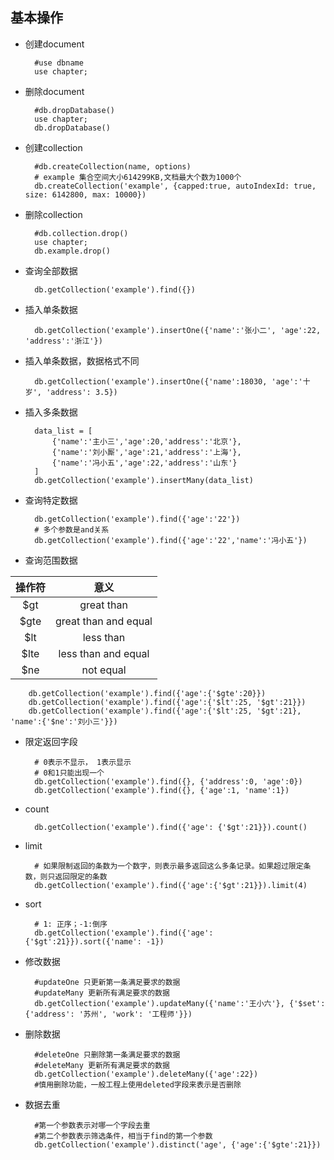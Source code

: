 
## 基本操作

- 创建document

        #use dbname
        use chapter;

- 删除document

        #db.dropDatabase()
        use chapter;
        db.dropDatabase()

- 创建collection

        #db.createCollection(name, options)
        # example 集合空间大小614299KB,文档最大个数为1000个
        db.createCollection('example', {capped:true, autoIndexId: true, size: 6142800, max: 10000})

- 删除collection

        #db.collection.drop()
        use chapter;
        db.example.drop()

- 查询全部数据

        db.getCollection('example').find({})

- 插入单条数据

        db.getCollection('example').insertOne({'name':'张小二', 'age':22, 'address':'浙江'})

- 插入单条数据，数据格式不同

        db.getCollection('example').insertOne({'name':18030, 'age':'十岁', 'address': 3.5})

- 插入多条数据

        data_list = [
            {'name':'主小三','age':20,'address':'北京'},
            {'name':'刘小厮','age':21,'address':'上海'},
            {'name':'冯小五','age':22,'address':'山东'}
        ]
        db.getCollection('example').insertMany(data_list)

- 查询特定数据

        db.getCollection('example').find({'age':'22'})
        # 多个参数是and关系
        db.getCollection('example').find({'age':'22','name':'冯小五'})

- 查询范围数据

|操作符|意义|
|:-:|:-:|
|$gt|great than|
|$gte|great than and equal|
|$lt|less than|
|$lte|less than and equal|
|$ne|not equal|

        db.getCollection('example').find({'age':{'$gte':20}})
        db.getCollection('example').find({'age':{'$lt':25, '$gt':21}})
        db.getCollection('example').find({'age':{'$lt':25, '$gt':21}, 'name':{'$ne':'刘小三'}})

- 限定返回字段

        # 0表示不显示， 1表示显示
        # 0和1只能出现一个
        db.getCollection('example').find({}, {'address':0, 'age':0})
        db.getCollection('example').find({}, {'age':1, 'name':1})

- count

        db.getCollection('example').find({'age': {'$gt':21}}).count()

- limit

        # 如果限制返回的条数为一个数字，则表示最多返回这么多条记录。如果超过限定条数，则只返回限定的条数
        db.getCollection('example').find({'age':{'$gt':21}}).limit(4)

- sort

        # 1: 正序；-1:倒序
        db.getCollection('example').find({'age':{'$gt':21}}).sort({'name': -1})

- 修改数据

        #updateOne 只更新第一条满足要求的数据
        #updateMany 更新所有满足要求的数据
        db.getCollection('example').updateMany({'name':'王小六'}, {'$set': {'address': '苏州', 'work': '工程师'}})

- 删除数据

        #deleteOne 只删除第一条满足要求的数据
        #deleteMany 更新所有满足要求的数据
        db.getCollection('example').deleteMany({'age':22})
        #慎用删除功能，一般工程上使用deleted字段来表示是否删除

- 数据去重

        #第一个参数表示对哪一个字段去重
        #第二个参数表示筛选条件，相当于find的第一个参数
        db.getCollection('example').distinct('age', {'age':{'$gte':21}})

